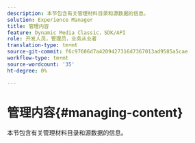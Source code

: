 ```yaml
---
description: 本节包含有关管理材料目录和源数据的信息。
solution: Experience Manager
title: 管理内容
feature: Dynamic Media Classic，SDK/API
role: 开发人员，管理员，业务从业者
translation-type: tm+mt
source-git-commit: f6c97606d7a4209427316d7367013ad9585a5cae
workflow-type: tm+mt
source-wordcount: '35'
ht-degree: 0%

---
```



# 管理内容{#managing-content}

本节包含有关管理材料目录和源数据的信息。

